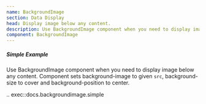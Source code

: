 ```yaml
---
name: BackgroundImage
section: Data Display
head: Display image below any content.
description: Use BackgroundImage component when you need to display image below any content.
component: BackgroundImage
---
```


##### Simple Example

Use BackgroundImage component when you need to display image below any content. Component sets background-image to 
given `src`, background-size to cover and background-position to center.

.. exec::docs.backgroundimage.simple
